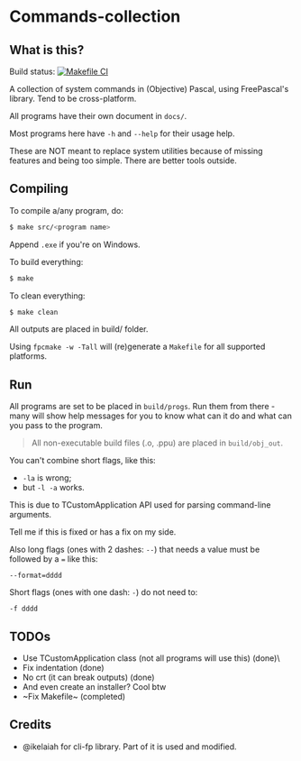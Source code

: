 # Commands-collection

## What is this?

Build status: [![Makefile CI](https://github.com/lebao3105/Commands-collection/actions/workflows/makefile.yml/badge.svg)](https://github.com/lebao3105/Commands-collection/actions/workflows/makefile.yml)

A collection of system commands in (Objective) Pascal, using FreePascal's library. Tend to be cross-platform.

All programs have their own document in `docs/`.

Most programs here have `-h` and `--help` for their usage help.

These are NOT meant to replace system utilities because of missing features and being too simple. There are better tools outside.

## Compiling

To compile a/any program, do:

```bash
$ make src/<program name>
```

Append `.exe` if you're on Windows.

To build everything:

```bash
$ make
```

To clean everything:

```bash
$ make clean
```

All outputs are placed in build/ folder.

Using `fpcmake -w -Tall` will (re)generate a `Makefile` for all supported platforms.

## Run

All programs are set to be placed in `build/progs`. Run them from there - many will show help messages for you to know what can it do and what can you pass to the program.

> All non-executable build files (.o, .ppu) are placed in `build/obj_out`.

You can't combine short flags, like this:

* `-la` is wrong;
* but `-l -a` works.

This is due to TCustomApplication API used for parsing command-line arguments.

Tell me if this is fixed or has a fix on my side.

Also long flags (ones with 2 dashes: `--`) that needs a value must be followed by a `=` like this:

```
--format=dddd
```

Short flags (ones with one dash: `-`) do not need to:

```
-f dddd
```

## TODOs

* Use TCustomApplication class (not all programs will use this) (done)\
* Fix indentation (done)
* No crt (it can break outputs) (done)
* And even create an installer? Cool btw
* ~Fix Makefile~ (completed)

## Credits

* @ikelaiah for cli-fp library. Part of it is used and modified.